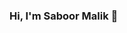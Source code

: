 ### Hi, I'm Saboor Malik 👋

<!--
**OrangeDev2/OrangeDev2** is a ✨ _special_ ✨ repository because its `README.md` (this file) appears on your GitHub profile.

Here are some ideas to get you started:

- 🔭 I’m currently working on Affiliate Marketing Website 🌐, Qt Calculator 🖩, and Open-source stuffs
- 🌱 I’m currently learning Django and Qt
- 👯 I’m looking to collaborate on Github for contributes
- 🤔 I’m looking for help with Cool Effects on Manjaro Distro or Portfolio
- 💬 Ask me about Anything or IT and Linux related.
- 📫 How to reach me: [My Linkedin Profile](https://www.linkedin.com/in/saboor-malik-011701186/)
- 😄 Pronouns: He/His
- ⚡ Fun fact: I do not listen to songs!
-->
